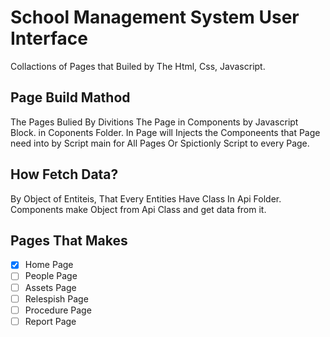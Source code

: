 # School Management System User Interface
Collactions of Pages that Builed by The Html, Css, Javascript.
## Page Build Mathod
The Pages Bulied By Divitions The Page in Components by Javascript Block. in Coponents Folder.
In Page will Injects the Componeents that Page need into by Script main for All Pages Or Spictionly Script to every Page.
## How Fetch Data?
By Object of Entiteis, That Every Entities Have Class In Api Folder.
Components make Object from Api Class and get data from it.
## Pages That Makes
- [X] Home Page
- [ ] People Page
- [ ] Assets Page
- [ ] Relespish Page
- [ ] Procedure Page
- [ ] Report Page
